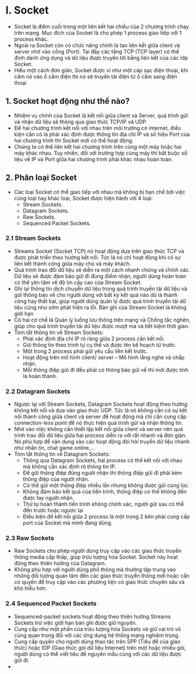 # I. Socket
  - Socket là điểm cuối trong một liên kết hai chiều của 2 chương trình chạy trên mạng. Mục đích của Socket là cho phép 1 process giao tiếp với 1 process khác.
  - Ngoài ra Socket còn có chức năng chính là tạo liên kết giữa client và server nhờ vào cổng (Port). Tại đây các tầng TCP (TCP layer) có thể định danh ứng dụng và dữ liệu được truyền tới bằng liên kết của các lớp Socket.
  - Hiểu một cách đơn giản, Socket được ví như một cáp sạc điện thoại, khi cắm nó vào ổ cắm điện thì nó sẽ truyền tải điện từ ổ cắm sang điện thoại.

## 1. Socket hoạt động như thế nào?
  - Nhiệm vụ chính của Socket là kết nối giữa client và Server, quá trình gửi và nhận dữ liệu sẽ thông qua giao thức TCP/IP và UDP.
  - Để hai chương trình kết nối với nhau trên môi trường có internet, điều kiện cần có là phải xác định được thông tin địa chỉ IP và số hiệu Port của hai chương trình thì Socket mới có thể hoạt động.
  - Chúng ta có thể liên kết hai chương trình trên cùng một máy hoặc hai máy khác nhau. Tuy nhiên, đối với trường hợp cùng máy thì bắt buộc số liệu về IP và Port giữa hai chương trình phải khác nhau hoàn toàn.

## 2. Phân loại Socket
  - Các loại Socket có thể giao tiếp với nhau mà không bị hạn chế bởi việc cùng loại hay khác loại, Socket được hiện hành với 4 loại:
    - Stream Sockets.
    - Datagram Sockets.
    - Raw Sockets.
    - Sequenced Packet Sockets.

### 2.1 Stream Sockets
  - Streams Socket (Socket TCP) nó hoạt động dựa trên giao thức TCP và được phát triển theo hướng kết nối. Tức là nó chỉ hoạt động khi có sự liên kết thành công giữa máy chủ và máy khách.
  - Quá trình trao đổi dữ liệu sẽ diễn ra một cách nhanh chóng và chính xác. Dữ liệu sẽ được đảm bảo gửi đi đúng điểm nhận, người dùng hoàn toàn có thể yên tâm về độ tin cậy cao của Stream Socket.
  - Ghi lại thông tin dịch chuyển dữ liệu trong quá trình truyền tải dữ liệu và gửi thông báo về cho người dùng với bất kỳ kết quả nào dù là thành công hay thất bại, giúp người dùng quản lý được quá trình truyền tải dữ liệu cũng như sớm phát hiện ra lỗi. Bản ghi của Stream Socket là không giới hạn
  - Có hai cơ chế là Quản lý luồng lưu thông trên mạng và Chống tắc nghẽn, giúp cho quá trình truyền tải dữ liệu được mượt mà và tiết kiệm thời gian.
  - Tóm tắt thông tin về Stream Sockets:
    - Phải xác định địa chỉ IP rõ ràng giữa 2 process cần kết nối.
    - Gửi thông tin theo trình tự cụ thể và được lên kế hoạch từ trước.
    - Một trong 2 process phải gửi yêu cầu liên kết trước.
    - Hoạt động trên mô hình client/ server – Mô hình lắng nghe và chấp nhận.
    - Mỗi thông điệp gửi đi đều phải có thông báo gửi về thì mới được tính là hoàn thành.
   
### 2.2 Datagram Sockets
  - Ngược lại với Stream Sockets, Datagram Sockets hoạt động theo hướng không kết nối và dựa vào giao thức UDP. Tức là nó không cần có sự kết nối thành công giữa client và server để hoạt động mà chỉ cần cung cấp connection-less point để nó thực hiện quá trình gửi và nhận thông tin.
  - Nhờ vào việc không cần thiết lập kết nối giữa client và server nên quá trình trao đổi dữ liệu giữa hai process diễn ra với rất nhanh và đơn giản. Nó phù hợp để vận dụng vào các hoạt động đòi hỏi truyền dữ liệu nhanh như nhắn tin, chat game online,…
  - Tóm tắt thông tin về Datagram Sockets:
    - Thông qua Datagram Sockets, hai process có thể kết nối với nhau mà không cần xác định rõ thông tin IP.
    - Để gửi thông điệp đúng người nhận thì thông điệp gửi đi phải kèm thông điệp của người nhận.
    - Có thể gửi một thông điệp nhiều lần nhưng không được gửi cùng lúc.
    - Không đảm bảo kết quả của tiến trình, thông điệp có thể không đến được tay người nhận.
    - Thứ tự hoàn thành tiến trình không chính xác, người gửi sau có thể đến trước hoặc ngược lại
    - Điều kiện để kết nối giữa 2 process là một trong 2 bên phải cung cấp port của Socket mà mình đang dùng.
   
### 2.3 Raw Sockets
  - Raw Sockets cho phép người dùng truy cập vào các giao thức truyền thông media cấp thấp, giúp trừu tượng hóa Socket. Socket này hoạt động theo thiên hướng của Datagram.
  - Không phù hợp với người dùng phổ thông mà thường tập trung vào những đối tượng quan tâm đến các giao thức truyền thông mới hoặc cần có quyền để truy cập vào các phương tiện có giao thức chuyên sâu và khó hiểu hơn.

### 2.4 Sequenced Packet Sockets
  - Sequenced-packet sockets hoạt động theo thiên hướng Streams Sockets trừ việc giới hạn bản ghi được giữ nguyên.
  - Cung cấp như một phần của trừu tượng hóa Sockets và giữ vai trò vô cùng quan trọng đối với các ứng dụng hệ thống mạng nghiêm trọng.
  - Cung cấp quyền cho người dùng thao tác trên SPP (Tiêu đề của giao thức) hoặc IDP (Giao thức gói dữ liệu Internet) trên một hoặc nhiều gói, người dùng có thể viết tiêu đề nguyên mẫu cùng với các dữ liệu được gửi đi.
  - 
